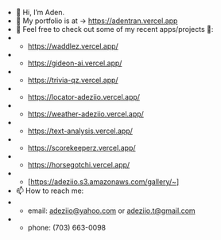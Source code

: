 - 👋 Hi, I’m Aden.
- 💞️ My portfolio is at -> https://adentran.vercel.app
- 🌱 Feel free to check out some of my recent apps/projects 👀:
- - https://waddlez.vercel.app/
- - https://gideon-ai.vercel.app/
- - https://trivia-qz.vercel.app/
- - https://locator-adeziio.vercel.app/
- - https://weather-adeziio.vercel.app/
- - https://text-analysis.vercel.app/
- - https://scorekeeperz.vercel.app/
- - https://horsegotchi.vercel.app/
- - [https://adeziio.s3.amazonaws.com/gallery/~]
- 📫 How to reach me: 
- - email: adeziio@yahoo.com or adeziio.t@gmail.com
- - phone: (703) 663-0098

<!---
adeziio/adeziio is a ✨ special ✨ repository because its `README.md` (this file) appears on your GitHub profile.
You can click the Preview link to take a look at your changes.
--->
